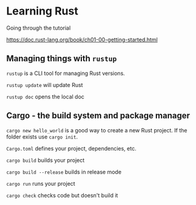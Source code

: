 # Learning Rust

Going through the tutorial

https://doc.rust-lang.org/book/ch01-00-getting-started.html

## Managing things with `rustup`

`rustup` is a CLI tool for managing Rust versions.

`rustup update` will update Rust

`rustup doc` opens the local doc

## Cargo - the build system and package manager

`cargo new hello_world` is a good way to create a new Rust project. If the folder exists use `cargo init`.

`Cargo.toml` defines your project, dependencies, etc.

`cargo build` builds your project

`cargo build --release` builds in release mode

`cargo run` runs your project

`cargo check` checks code but doesn't build it


